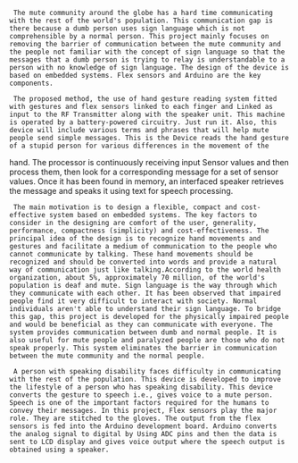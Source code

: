      The mute community around the globe has a hard time communicating with the rest of the world's population. This communication gap is there because a dumb person uses sign language which is not comprehensible by a normal person. This project mainly focuses on removing the barrier of communication between the mute community and the people not familiar with the concept of sign language so that the messages that a dumb person is trying to relay is understandable to a person with no knowledge of sign language. The design of the device is based on embedded systems. Flex sensors and Arduino are the key components.

     The proposed method, the use of hand gesture reading system fitted with gestures and flex sensors linked to each finger and Linked as input to the RF Transmitter along with the speaker unit. This machine is operated by a battery-powered circuitry. Just run it. Also, this device will include various terms and phrases that will help mute people send simple messages. This is the Device reads the hand gesture of a stupid person for various differences in the movement of the 
hand. The processor is continuously receiving input Sensor values and then process them, then look for a corresponding message for a set of sensor values. Once it has been found in memory, an interfaced speaker retrieves the message and speaks it using text for speech processing.

     The main motivation is to design a flexible, compact and cost-effective system based on embedded systems. The key factors to consider in the designing are comfort of the user, generality, performance, compactness (simplicity) and cost-effectiveness. The principal idea of the design is to recognize hand movements and gestures and facilitate a medium of communication to the people who cannot communicate by talking. These hand movements should be recognized and should be converted into words and provide a natural way of communication just like talking.According to the world health organization, about 5%, approximately 70 million, of the world's population is deaf and mute. Sign language is the way through which they communicate with each other. It has been observed that impaired people find it very difficult to interact with society. Normal individuals aren't able to understand their sign language. To bridge this gap, this project is developed for the physically impaired people and would be beneficial as they can communicate with everyone. The system provides communication between dumb and normal people. It is also useful for mute people and paralyzed people are those who do not speak properly. This system eliminates the barrier in communication between the mute community and the normal people.
 
     A person with speaking disability faces difficulty in communicating with the rest of the population. This device is developed to improve the lifestyle of a person who has speaking disability. This device converts the gesture to speech i.e., gives voice to a mute person. Speech is one of the important factors required for the humans to convey their messages. In this project, Flex sensors play the major role. They are stitched to the gloves. The output from the flex sensors is fed into the Arduino development board. Arduino converts the analog signal to digital by Using ADC pins and then the data is sent to LCD display and gives voice output where the speech output is obtained using a speaker.
